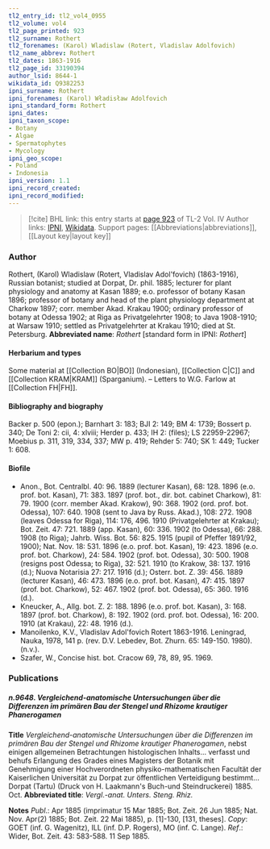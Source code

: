 ```yaml
---
tl2_entry_id: tl2_vol4_0955
tl2_volume: vol4
tl2_page_printed: 923
tl2_surname: Rothert
tl2_forenames: (Karol) Wladislaw (Rotert, Vladislav Adolfovich)
tl2_name_abbrev: Rothert
tl2_dates: 1863-1916
tl2_page_id: 33190394
author_lsid: 8644-1
wikidata_id: Q9382253
ipni_surname: Rothert
ipni_forenames: (Karol) Władisław Adolfovich
ipni_standard_form: Rothert
ipni_dates: 
ipni_taxon_scope: 
- Botany
- Algae
- Spermatophytes
- Mycology
ipni_geo_scope: 
- Poland
- Indonesia
ipni_version: 1.1
ipni_record_created: 
ipni_record_modified:
---
```


> [!cite] BHL link: this entry starts at [page 923](https://www.biodiversitylibrary.org/page/33190394) of TL-2 Vol. IV
> Author links: [IPNI](https://www.ipni.org/a/8644-1), [Wikidata](https://www.wikidata.org/wiki/Q9382253). Support pages: [[Abbreviations|abbreviations]], [[Layout key|layout key]]

### Author

Rothert, (Karol) Wladislaw (Rotert, Vladislav Adol'fovich) (1863-1916), Russian botanist; studied at Dorpat, Dr. phil. 1885; lecturer for plant physiology and anatomy at Kasan 1889; e.o. professor of botany Kasan 1896; professor of botany and head of the plant physiology department at Charkow 1897; corr. member Akad. Krakau 1900; ordinary professor of botany at Odessa 1902; at Riga as Privatgelehrter 1908; to Java 1908-1910; at Warsaw 1910; settled as Privatgelehrter at Krakau 1910; died at St. Petersburg. 
**Abbreviated name**: *Rothert* \[standard form in IPNI: *Rothert*\]

#### Herbarium and types

Some material at [[Collection BO|BO]] (Indonesian), [[Collection C|C]] and [[Collection KRAM|KRAM]] (Sparganium). – Letters to W.G. Farlow at [[Collection FH|FH]].

#### Bibliography and biography

Backer p. 500 (epon.); Barnhart 3: 183; BJI 2: 149; BM 4: 1739; Bossert p. 340; De Toni 2: cii, 4: xlviii; Herder p. 433; IH 2: (files); LS 22959-22967; Moebius p. 311, 319, 334, 337; MW p. 419; Rehder 5: 740; SK 1: 449; Tucker 1: 608.

#### Biofile

- Anon., Bot. Centralbl. 40: 96. 1889 (lecturer Kasan), 68: 128. 1896 (e.o. prof. bot. Kasan), 71: 383. 1897 (prof. bot., dir. bot. cabinet Charkow), 81: 79. 1900 (corr. member Akad. Krakow), 90: 368. 1902 (ord. prof. bot. Odessa), 107: 640. 1908 (sent to Java by Russ. Akad.), 108: 272. 1908 (leaves Odessa for Riga), 114: 176, 496. 1910 (Privatgelehrter at Krakau); Bot. Zeit. 47: 721. 1889 (app. Kasan), 60: 336. 1902 (to Odessa), 66: 288. 1908 (to Riga); Jahrb. Wiss. Bot. 56: 825. 1915 (pupil of Pfeffer 1891/92, 1900); Nat. Nov. 18: 531. 1896 (e.o. prof. bot. Kasan), 19: 423. 1896 (e.o. prof. bot. Charkow), 24: 584. 1902 (prof. bot. Odessa), 30: 500. 1908 (resigns post Odessa; to Riga), 32: 521. 1910 (to Krakow, 38: 137. 1916 (d.); Nuova Notarisia 27: 217. 1916 (d.); Osterr. bot. Z. 39: 456. 1889 (lecturer Kasan), 46: 473. 1896 (e.o. prof. bot. Kasan), 47: 415. 1897 (prof. bot. Charkow), 52: 467. 1902 (prof. bot. Odessa), 65: 360. 1916 (d.).
- Kneucker, A., Allg. bot. Z. 2: 188. 1896 (e.o. prof. bot. Kasan), 3: 168. 1897 (prof. bot. Charkow), 8: 192. 1902 (ord. prof. bot. Odessa), 16: 200. 1910 (at Krakau), 22: 48. 1916 (d.).
- Manoilenko, K.V., Vladislav Adol'fovich Rotert 1863-1916. Leningrad, Nauka, 1978, 141 p. (rev. D.V. Lebedev, Bot. Zhurn. 65: 149-150. 1980). (n.v.).
- Szafer, W., Concise hist. bot. Cracow 69, 78, 89, 95. 1969.

### Publications

##### n.9648. Vergleichend-anatomische Untersuchungen über die Differenzen im primären Bau der Stengel und Rhizome krautiger Phanerogamen

**Title**
*Vergleichend-anatomische Untersuchungen über die Differenzen im primären Bau der Stengel und Rhizome krautiger Phanerogamen*, nebst einigen allgemeinen Betrachtungen histologischen Inhalts... verfasst und behufs Erlangung des Grades eines Magisters der Botanik mit Genehmigung einer Hochverordneten physiko-mathematischen Facultät der Kaiserlichen Universität zu Dorpat zur öffentlichen Verteidigung bestimmt... Dorpat (Tartu) (Druck von H. Laakmann's Buch-und Steindruckerei) 1885. Oct.
**Abbreviated title**: *Vergl*.-*anat. Unters. Steng. Rhiz.*

**Notes**
*Publ*.: Apr 1885 (imprimatur 15 Mar 1885; Bot. Zeit. 26 Jun 1885; Nat. Nov. Apr(2) 1885; Bot. Zeit. 22 Mai 1885), p. \[1\]-130, \[131, theses\]. *Copy*: GOET (inf. G. Wagenitz), ILL (inf. D.P. Rogers), MO (inf. C. Lange).
*Ref*.: Wider, Bot. Zeit. 43: 583-588. 11 Sep 1885.

